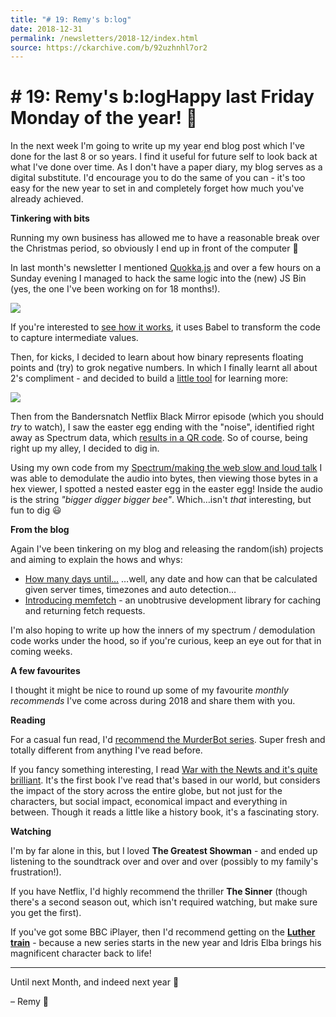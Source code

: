 ```yaml
---
title: "# 19: Remy's b:log"
date: 2018-12-31
permalink: /newsletters/2018-12/index.html
source: https://ckarchive.com/b/92uzhnhl7or2
---
```


# # 19: Remy's b:logHappy last Friday Monday of the year! 🎉

In the next week I'm going to write up my year end blog post which I've done for the last 8 or so years. I find it useful for future self to look back at what I've done over time. As I don't have a paper diary, my blog serves as a digital substitute. I'd encourage you to do the same of you can - it's too easy for the new year to set in and completely forget how much you've already achieved.

**Tinkering with bits**

Running my own business has allowed me to have a reasonable break over the Christmas period, so obviously I end up in front of the computer 🤔

In last month's newsletter I mentioned [Quokka.js](https://quokkajs.com/) and over a few hours on a Sunday evening I managed to hack the same logic into the (new) JS Bin (yes, the one I've been working on for 18 months!).

[![](https://convertkit.s3.amazonaws.com/assets/pictures/40116/1784153/content_jsbin.png)](https://twitter.com/rem/status/1069266537532542977)

If you're interested to [see how it works](https://github.com/jsbin/jsbin/blob/feat/next-v5/src/lib/processor/transform/preview.js), it uses Babel to transform the code to capture intermediate values.

Then, for kicks, I decided to learn about how binary represents floating points and (try) to grok negative numbers. In which I finally learnt all about 2's compliment - and decided to build a [little tool](https://binary.isthe.link/?length=8&rep=2&value=10010000&signed=true) for learning more:

[![](https://convertkit.s3.amazonaws.com/assets/pictures/40116/1784154/content_binary.png)](https://binary.isthe.link/?length=8&rep=2&value=10010000&signed=true)

Then from the Bandersnatch Netflix Black Mirror episode (which you should _try_ to watch), I saw the easter egg ending with the "noise", identified right away as Spectrum data, which [results in a QR code](https://www.youtube.com/watch?v=1D0fha-Ck38&feature=youtu.be). So of course, being right up my alley, I decided to dig in.

Using my own code from my [Spectrum/making the web slow and loud talk](https://www.youtube.com/watch?v=lQMcZtiaD0A) I was able to demodulate the audio into bytes, then viewing those bytes in a hex viewer, I spotted a nested easter egg in the easter egg! Inside the audio is the string _"bigger digger bigger bee"_. Which…isn't _that_ interesting, but fun to dig 😃

**From the blog**

Again I've been tinkering on my blog and releasing the random(ish) projects and aiming to explain the hows and whys:

*   [How many days until…](https://remysharp.com/2018/12/18/how-many-days-until) …well, any date and how can that be calculated given server times, timezones and auto detection…
*   [Introducing memfetch](https://remysharp.com/2018/12/24/memfetch) - an unobtrusive development library for caching and returning fetch requests.

I'm also hoping to write up how the inners of my spectrum / demodulation code works under the hood, so if you're curious, keep an eye out for that in coming weeks.

**A few favourites**

I thought it might be nice to round up some of my favourite _monthly recommends_ I've come across during 2018 and share them with you.

**Reading**

For a casual fun read, I'd [recommend the MurderBot series](https://www.goodreads.com/review/show/2433870725?book_show_action=false&from_review_page=1). Super fresh and totally different from anything I've read before.

If you fancy something interesting, I read [War with the Newts and it's quite brilliant](https://www.goodreads.com/review/show/2105280840?book_show_action=false&from_review_page=1). It's the first book I've read that's based in our world, but considers the impact of the story across the entire globe, but not just for the characters, but social impact, economical impact and everything in between. Though it reads a little like a history book, it's a fascinating story.

**Watching**

I'm by far alone in this, but I loved **The Greatest Showman** - and ended up listening to the soundtrack over and over and over (possibly to my family's frustration!).

If you have Netflix, I'd highly recommend the thriller **The Sinner** (though there's a second season out, which isn't required watching, but make sure you get the first).

If you've got some BBC iPlayer, then I'd recommend getting on the [**Luther train**](https://www.bbc.co.uk/iplayer/episode/b00sbjbv/luther-series-1-episode-1) - because a new series starts in the new year and Idris Elba brings his magnificent character back to life!

* * *

Until next Month, and indeed next year 🎉

– Remy 👋
